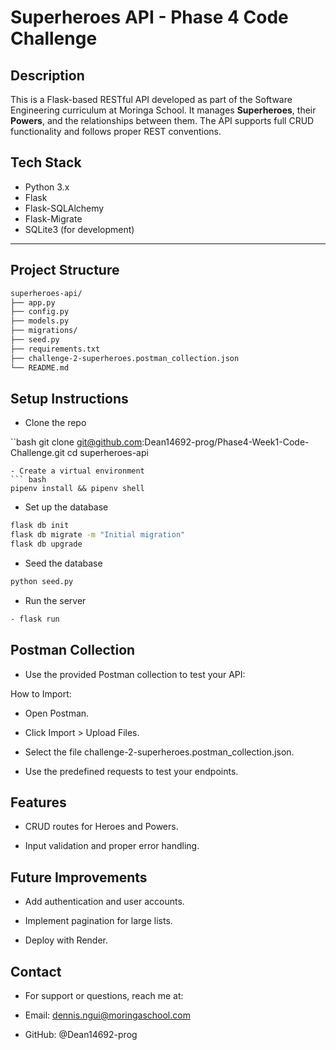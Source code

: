 
# Superheroes API - Phase 4 Code Challenge

## Description
This is a Flask-based RESTful API developed as part of the Software Engineering curriculum at Moringa School. It manages **Superheroes**, their **Powers**, and the relationships between them. The API supports full CRUD functionality and follows proper REST conventions.


## Tech Stack
- Python 3.x  
- Flask  
- Flask-SQLAlchemy  
- Flask-Migrate  
- SQLite3 (for development)

---

## Project Structure

```bash
superheroes-api/
├── app.py
├── config.py
├── models.py
├── migrations/
├── seed.py
├── requirements.txt
├── challenge-2-superheroes.postman_collection.json
└── README.md
```
##  Setup Instructions
- Clone the repo

``bash
git clone git@github.com:Dean14692-prog/Phase4-Week1-Code-Challenge.git
cd superheroes-api
```
- Create a virtual environment
``` bash
pipenv install && pipenv shell
```
- Set up the database
``` bash
flask db init
flask db migrate -m "Initial migration"
flask db upgrade
```
- Seed the database
``` bash
python seed.py
``` 
- Run the server
``` bash
- flask run
```
## Postman Collection
- Use the provided Postman collection to test your API:

How to Import:
- Open Postman.

- Click Import > Upload Files.

- Select the file challenge-2-superheroes.postman_collection.json.

- Use the predefined requests to test your endpoints.

## Features
- CRUD routes for Heroes and Powers.

- Input validation and proper error handling.

## Future Improvements
- Add authentication and user accounts.

- Implement pagination for large lists.

- Deploy with Render.

## Contact
- For support or questions, reach me at:

- Email: dennis.ngui@moringaschool.com

- GitHub: @Dean14692-prog
